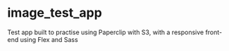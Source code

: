 # image_test_app
Test app built to practise using Paperclip with S3, with a responsive front-end using Flex and Sass
